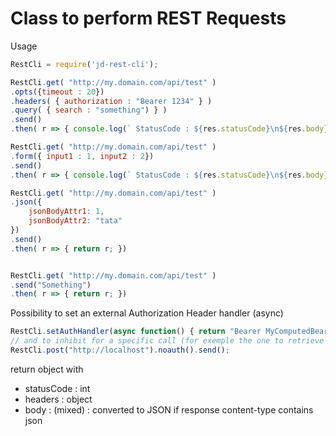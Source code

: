 # Class to perform REST Requests

Usage
```javascript
RestCli = require('jd-rest-cli');

RestCli.get( "http://my.domain.com/api/test" )
.opts({timeout : 20}) 
.headers( { authorization : "Bearer 1234" } )
.query( { search : "something") } )
.send()
.then( r => { console.log(` StatusCode : ${res.statusCode}\n${res.body}\n${JSON.stringify(res.headers)}`); })

RestCli.get( "http://my.domain.com/api/test" )
.form({ input1 : 1, input2 : 2})
.send()
.then( r => { console.log(` StatusCode : ${res.statusCode}\n${res.body}\n${JSON.stringify(res.headers)}`); })

RestCli.get( "http://my.domain.com/api/test" )
.json({
    jsonBodyAttr1: 1,
    jsonBodyAttr2: "tata"
})
.send()
.then( r => { return r; })


RestCli.get( "http://my.domain.com/api/test" )
.send("Something")
.then( r => { return r; })

```

Possibility to set an external Authorization Header handler (async)
```javascript
RestCli.setAuthHandler(async function() { return "Bearer MyComputedBearer})
// and to inhibit for a specific call (for exemple the one to retrieve external AccessToken)
RestCli.post("http://localhost").noauth().send();
```

return object with 
 - statusCode : int
 - headers : object
 - body  : (mixed) : converted to JSON if response content-type contains json